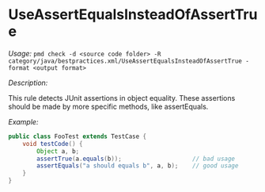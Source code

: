 
# UseAssertEqualsInsteadOfAssertTrue

*Usage:*
`pmd check -d <source code folder> -R category/java/bestpractices.xml/UseAssertEqualsInsteadOfAssertTrue -format <output format>`

*Description:*

This rule detects JUnit assertions in object equality. These assertions should be made by more specific methods, like assertEquals.

*Example:*

```java
public class FooTest extends TestCase {
    void testCode() {
        Object a, b;
        assertTrue(a.equals(b));                    // bad usage
        assertEquals("a should equals b", a, b);    // good usage
    }
}        
```
